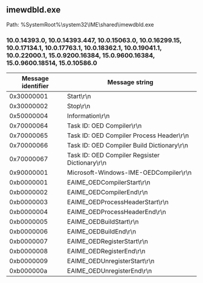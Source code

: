 ## imewdbld.exe

Path: %SystemRoot%\system32\IME\shared\imewdbld.exe

### 10.0.14393.0, 10.0.14393.447, 10.0.15063.0, 10.0.16299.15, 10.0.17134.1, 10.0.17763.1, 10.0.18362.1, 10.0.19041.1, 10.0.22000.1, 15.0.9200.16384, 15.0.9600.16384, 15.0.9600.18514, 15.0.10586.0

Message identifier | Message string
--- | ---
0x30000001 | Start\r\n
0x30000002 | Stop\r\n
0x50000004 | Information\r\n
0x70000064 | Task ID: OED Compiler\r\n
0x70000065 | Task ID: OED Compiler Process Header\r\n
0x70000066 | Task ID: OED Compiler Build Dictionary\r\n
0x70000067 | Task ID: OED Compiler Regsister Dictionary\r\n
0x90000001 | Microsoft-Windows-IME-OEDCompiler\r\n
0xb0000001 | EAIME_OEDCompilerStart\r\n
0xb0000002 | EAIME_OEDCompilerEnd\r\n
0xb0000003 | EAIME_OEDProcessHeaderStart\r\n
0xb0000004 | EAIME_OEDProcessHeaderEnd\r\n
0xb0000005 | EAIME_OEDBuildStart\r\n
0xb0000006 | EAIME_OEDBuildEnd\r\n
0xb0000007 | EAIME_OEDRegisterStart\r\n
0xb0000008 | EAIME_OEDRegisterEnd\r\n
0xb0000009 | EAIME_OEDUnregisterStart\r\n
0xb000000a | EAIME_OEDUnregisterEnd\r\n

